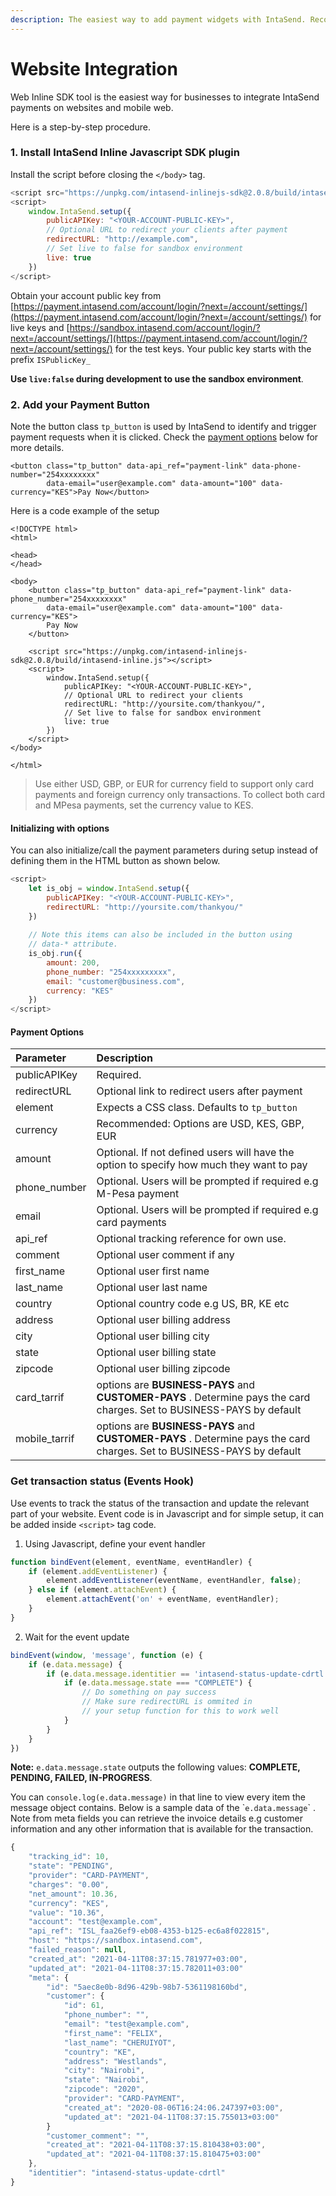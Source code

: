 ```yaml
---
description: The easiest way to add payment widgets with IntaSend. Recommended for websites
---
```


# Website Integration

Web Inline SDK tool is the easiest way for businesses to integrate IntaSend payments on websites and mobile web. 

Here is a step-by-step procedure.

### 1. Install IntaSend Inline Javascript SDK plugin

Install the script before closing the `</body>` tag.

```javascript
<script src="https://unpkg.com/intasend-inlinejs-sdk@2.0.8/build/intasend-inline.js"></script>
<script>
    window.IntaSend.setup({
        publicAPIKey: "<YOUR-ACCOUNT-PUBLIC-KEY>",
        // Optional URL to redirect your clients after payment
        redirectURL: "http://example.com", 
        // Set live to false for sandbox environment
        live: true
    })
</script>
```

Obtain your account public key from [https://payment.intasend.com/account/login/?next=/account/settings/](https://payment.intasend.com/account/login/?next=/account/settings/) for live keys and [https://sandbox.intasend.com/account/login/?next=/account/settings/](https://payment.intasend.com/account/login/?next=/account/settings/) for the test keys. Your public key starts with the prefix `ISPublicKey_`

**Use `live:false`  during development to use the sandbox environment**.

### 2. Add your Payment Button

Note the button class `tp_button` is used by IntaSend to identify and trigger payment requests when it is clicked. Check the [payment options](web-inline-sdk.md#payment-options) below for more details.

```markup
<button class="tp_button" data-api_ref="payment-link" data-phone-number="254xxxxxxxx"
        data-email="user@example.com" data-amount="100" data-currency="KES">Pay Now</button>
```

Here is a code example of the setup

```markup
<!DOCTYPE html>
<html>

<head>
</head>

<body>
    <button class="tp_button" data-api_ref="payment-link" data-phone_number="254xxxxxxxx"
        data-email="user@example.com" data-amount="100" data-currency="KES">
        Pay Now
    </button>

    <script src="https://unpkg.com/intasend-inlinejs-sdk@2.0.8/build/intasend-inline.js"></script>
    <script>
        window.IntaSend.setup({
            publicAPIKey: "<YOUR-ACCOUNT-PUBLIC-KEY>",
            // Optional URL to redirect your clients
            redirectURL: "http://yoursite.com/thankyou/", 
            // Set live to false for sandbox environment
            live: true 
        })
    </script>
</body>

</html>
```

> Use either USD, GBP,  or EUR for currency field to support only card payments and foreign currency only transactions. To collect both card and MPesa payments, set the currency value to KES.

#### Initializing with options

You can also initialize/call the payment parameters during setup instead of defining them in the HTML button as shown below.

```javascript
<script>
    let is_obj = window.IntaSend.setup({
        publicAPIKey: "<YOUR-ACCOUNT-PUBLIC-KEY>",
        redirectURL: "http://yoursite.com/thankyou/"
    })
    
    // Note this items can also be included in the button using
    // data-* attribute.
    is_obj.run({
        amount: 200,
        phone_number: "254xxxxxxxxx",
        email: "customer@business.com",
        currency: "KES"
    })
</script>
```

#### Payment Options

| Parameter | Description |
| :--- | :--- |
| publicAPIKey | Required. |
| redirectURL | Optional link to redirect users after payment |
| element | Expects a CSS class. Defaults to `tp_button` |
| currency | Recommended: Options are USD, KES, GBP, EUR |
| amount | Optional. If not defined users will have the option to specify how much they want to pay |
| phone\_number | Optional. Users will be prompted if required e.g M-Pesa payment |
| email | Optional. Users will be prompted if required e.g card payments |
| api\_ref | Optional tracking reference for own use. |
| comment | Optional user comment if any |
| first\_name | Optional user first name |
| last\_name | Optional user last name |
| country | Optional country code e.g US, BR, KE etc |
| address | Optional user billing address |
| city | Optional user billing city |
| state | Optional user billing state |
| zipcode | Optional user billing zipcode |
| card\_tarrif | options are **BUSINESS-PAYS** and **CUSTOMER-PAYS** . Determine pays the card charges. Set to BUSINESS-PAYS by default |
| mobile\_tarrif | options are **BUSINESS-PAYS** and **CUSTOMER-PAYS** . Determine pays the card charges. Set to BUSINESS-PAYS by default |

### Get transaction status \(Events Hook\)

Use events to track the status of the transaction and update the relevant part of your website. Event code is in Javascript and for simple setup, it can be added inside `<script>` tag code.

1. Using Javascript, define your event handler

```javascript
function bindEvent(element, eventName, eventHandler) {
    if (element.addEventListener) {
        element.addEventListener(eventName, eventHandler, false);
    } else if (element.attachEvent) {
        element.attachEvent('on' + eventName, eventHandler);
    }
}
```

2. Wait for the event update

```javascript
bindEvent(window, 'message', function (e) {
    if (e.data.message) {
        if (e.data.message.identitier == 'intasend-status-update-cdrtl') {
            if (e.data.message.state === "COMPLETE") {
                // Do something on pay success
                // Make sure redirectURL is ommited in 
                // your setup function for this to work well
            }
        }
    }
})
```

**Note:** `e.data.message.state` outputs the following values: **COMPLETE, PENDING, FAILED, IN-PROGRESS**.

You can `console.log(e.data.message)` in that line to view every item the message object contains. Below is a sample data of the \``e.data.message`\` . Note from meta fields you can retrieve the invoice details e.g customer information and any other information that is available for the transaction.

```javascript
{
    "tracking_id": 10,
    "state": "PENDING",
    "provider": "CARD-PAYMENT",
    "charges": "0.00",
    "net_amount": 10.36,
    "currency": "KES",
    "value": "10.36",
    "account": "test@example.com",
    "api_ref": "ISL_faa26ef9-eb08-4353-b125-ec6a8f022815",
    "host": "https://sandbox.intasend.com",
    "failed_reason": null,
    "created_at": "2021-04-11T08:37:15.781977+03:00",
    "updated_at": "2021-04-11T08:37:15.782011+03:00"
    "meta": {
        "id": "5aec8e0b-8d96-429b-98b7-5361198160bd",
        "customer": {
            "id": 61,
            "phone_number": "",
            "email": "test@example.com",
            "first_name": "FELIX",
            "last_name": "CHERUIYOT",
            "country": "KE",
            "address": "Westlands",
            "city": "Nairobi",
            "state": "Nairobi",
            "zipcode": "2020",
            "provider": "CARD-PAYMENT",
            "created_at": "2020-08-06T16:24:06.247397+03:00",
            "updated_at": "2021-04-11T08:37:15.755013+03:00"
        }
        "customer_comment": "",
        "created_at": "2021-04-11T08:37:15.810438+03:00",
        "updated_at": "2021-04-11T08:37:15.810475+03:00"
    },
    "identitier": "intasend-status-update-cdrtl"
}
```

